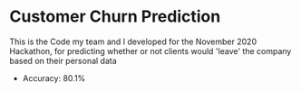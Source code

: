 # Customer Churn Prediction
This is the Code my team and I developed for the November 2020 Hackathon, for predicting whether or not clients would 'leave' the company based on their personal data  
- Accuracy: 80.1%
